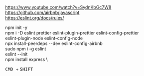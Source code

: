 https://www.youtube.com/watch?v=SydnKbGc7W8 \
https://github.com/airbnb/javascript \
https://eslint.org/docs/rules/

npm init -y \
npm i -D eslint prettier eslint-plugin-prettier eslint-config-prettier \
eslint-plugin-node eslint-config-node \
npx install-peerdeps --dev eslint-config-airbnb \
sudo npm i -g eslint \
eslint --init \
npm install express \

<kbd> CMD </kbd> + <kbd> SHIFT </kbd>
